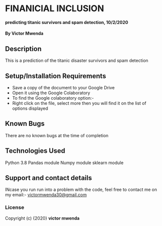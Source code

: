 # FINANICIAL INCLUSION
#### predicting titanic survivors and spam detection, 10/2/2020
#### By **Victor Mwenda**
## Description
This is a prediction of the titanic disaster survivors and spam detection
## Setup/Installation Requirements
* Save a copy of the document to your Google Drive
* Open it using the Google Colaboratory
* To find the Google colaboratory option:-
* Right click on the file, select more then you will find it on the list of options displayed

## Known Bugs
There are no known bugs at the time of completion
## Technologies Used
Python 3.8
Pandas module
Numpy module
sklearn module

## Support and contact details
INcase you run run into a problem  with the code, feel free to contact me on my email:- victormwenda30@gmail.com
### License
Copyright (c) {2020} **victor mwenda**
